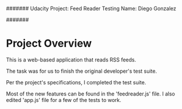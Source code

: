 #######
Udacity Project: Feed Reader Testing
Name: Diego Gonzalez

#######

# Project Overview

This is a web-based application that reads RSS feeds.

The task was for us to finish the original developer's test suite.

Per the project's specifications, I completed the test suite.

Most of the new features can be found in the 'feedreader.js' file. I also edited 'app.js' file for a few of the tests to work.
